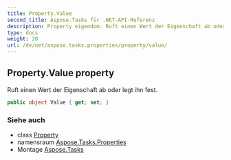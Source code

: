 ```yaml
---
title: Property.Value
second_title: Aspose.Tasks für .NET-API-Referenz
description: Property eigendom. Ruft einen Wert der Eigenschaft ab oder legt ihn fest.
type: docs
weight: 20
url: /de/net/aspose.tasks.properties/property/value/
---
```

## Property.Value property

Ruft einen Wert der Eigenschaft ab oder legt ihn fest.

```csharp
public object Value { get; set; }
```

### Siehe auch

* class [Property](../)
* namensraum [Aspose.Tasks.Properties](../../property/)
* Montage [Aspose.Tasks](../../../)


